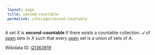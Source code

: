 ```yaml
---
 layout: page
 title: second-countable
 permalink: /chicago/second-countable
---
```

A set $X$ is **second-countable** if there exists a countable collection $\mathcal A$ of [open](https://mathgloss.github.io/MathGloss/chicago/open) sets in $X$ such that every [open](https://mathgloss.github.io/MathGloss/chicago/open) set is a union of sets of $A$.

Wikidata ID: [Q1363919](https://www.wikidata.org/wiki/Q1363919)
